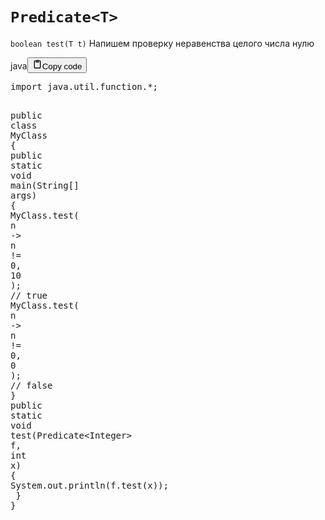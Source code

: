 <h1><code>Predicate&lt;T&gt;</code></h1>
<p><code>boolean test(T t)</code>
Напишем проверку неравенства целого числа нулю</p>
<div class="code_element"><div class="lang_line"><text>java</text><button class="copy_code_button" onclick="CopyCode(this)"><svg style="width: 1.2em;height: 1.2em;" aria-hidden="true" xmlns="http://www.w3.org/2000/svg" fill="none" viewBox="0 0 24 24"><path stroke="currentColor" stroke-linecap="round" stroke-linejoin="round" stroke-width="2" d="M15 4h3a1 1 0 0 1 1 1v15a1 1 0 0 1-1 1H6a1 1 0 0 1-1-1V5a1 1 0 0 1 1-1h3m0 3h6m-5-4v4h4V3h-4Z"/></svg><text>Copy code</text></button></div><div class="code language-java"><div class="highlight"><pre><span></span><span class="kn">import</span><span class="w"> </span><span class="nn">java.util.function.*</span><span class="p">;</span>

<span class="kd">public</span><span class="w"> </span><span class="kd">class</span> <span class="nc">MyClass</span><span class="w"> </span><span class="p">{</span>
<span class="w">    </span><span class="kd">public</span><span class="w"> </span><span class="kd">static</span><span class="w"> </span><span class="kt">void</span><span class="w"> </span><span class="nf">main</span><span class="p">(</span><span class="n">String</span><span class="o">[]</span><span class="w"> </span><span class="n">args</span><span class="p">)</span><span class="w"> </span><span class="p">{</span>
<span class="w">        </span><span class="n">MyClass</span><span class="p">.</span><span class="na">test</span><span class="p">(</span><span class="w"> </span><span class="n">n</span><span class="w"> </span><span class="o">-&gt;</span><span class="w"> </span><span class="n">n</span><span class="w"> </span><span class="o">!=</span><span class="w"> </span><span class="mi">0</span><span class="p">,</span><span class="w"> </span><span class="mi">10</span><span class="w"> </span><span class="p">);</span><span class="w"> </span><span class="c1">// true</span>
<span class="w">        </span><span class="n">MyClass</span><span class="p">.</span><span class="na">test</span><span class="p">(</span><span class="w"> </span><span class="n">n</span><span class="w"> </span><span class="o">-&gt;</span><span class="w"> </span><span class="n">n</span><span class="w"> </span><span class="o">!=</span><span class="w"> </span><span class="mi">0</span><span class="p">,</span><span class="w"> </span><span class="mi">0</span><span class="w"> </span><span class="p">);</span><span class="w"> </span><span class="c1">// false</span>
<span class="w">    </span><span class="p">}</span>
<span class="w">    </span><span class="kd">public</span><span class="w"> </span><span class="kd">static</span><span class="w"> </span><span class="kt">void</span><span class="w"> </span><span class="nf">test</span><span class="p">(</span><span class="n">Predicate</span><span class="o">&lt;</span><span class="n">Integer</span><span class="o">&gt;</span><span class="w"> </span><span class="n">f</span><span class="p">,</span><span class="w"> </span><span class="kt">int</span><span class="w"> </span><span class="n">x</span><span class="p">)</span><span class="w"> </span><span class="p">{</span>
<span class="w">        </span><span class="n">System</span><span class="p">.</span><span class="na">out</span><span class="p">.</span><span class="na">println</span><span class="p">(</span><span class="n">f</span><span class="p">.</span><span class="na">test</span><span class="p">(</span><span class="n">x</span><span class="p">));</span>
<span class="w">    </span><span class="p">}</span>
<span class="p">}</span>
</pre></div></div></div>